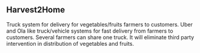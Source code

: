 ## Harvest2Home

Truck system for delivery for vegetables/fruits farmers to customers. Uber and Ola like truck/vehicle systems for fast delivery from farmers to customers. Several farmers can share one truck. It will eliminate third party intervention in distribution of vegetables and fruits.
